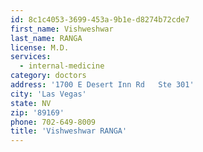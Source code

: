 ```yaml
---
id: 8c1c4053-3699-453a-9b1e-d8274b72cde7
first_name: Vishweshwar
last_name: RANGA
license: M.D.
services:
  - internal-medicine
category: doctors
address: '1700 E Desert Inn Rd   Ste 301'
city: 'Las Vegas'
state: NV
zip: '89169'
phone: 702-649-8009
title: 'Vishweshwar RANGA'
---
```

